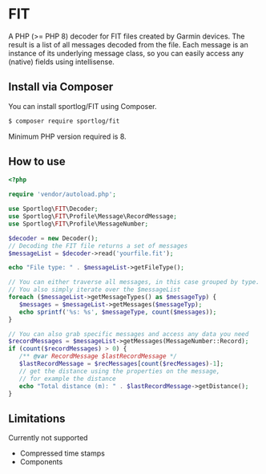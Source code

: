 # FIT
A PHP (>= PHP 8) decoder for FIT files created by Garmin devices.
The result is a list of all messages decoded from the file. Each message
is an instance of its underlying message class, so you can easily access
any (native) fields using intellisense.

## Install via Composer
You can install sportlog/FIT using Composer.

``` bash
$ composer require sportlog/fit
```
Minimum PHP version required is 8.

## How to use

``` php
<?php

require 'vendor/autoload.php';

use Sportlog\FIT\Decoder;
use Sportlog\FIT\Profile\Message\RecordMessage;
use Sportlog\FIT\Profile\MessageNumber;

$decoder = new Decoder();
// Decoding the FIT file returns a set of messages
$messageList = $decoder->read('yourfile.fit');

echo "File type: " . $messageList->getFileType();

// You can either traverse all messages, in this case grouped by type.
// You also simply iterate over the $messageList
foreach ($messageList->getMessageTypes() as $messageTyp) {
   $messages = $messageList->getMessages($messageTyp);
   echo sprintf('%s: %s', $messageType, count($messages));
}

// You can also grab specific messages and access any data you need
$recordMessages = $messageList->getMessages(MessageNumber::Record);
if (count($recordMessages) > 0) {
   /** @var RecordMessage $lastRecordMessage */
   $lastRecordMessage = $recMessages[count($recMessages)-1];
   // get the distance using the properties on the message,
   // for example the distance
   echo "Total distance (m): " . $lastRecordMessage->getDistance();
}
```

## Limitations
Currently not supported
* Compressed time stamps
* Components